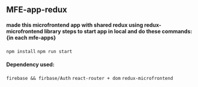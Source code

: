 ## MFE-app-redux

#### made this microfrontend app with shared redux using redux-microfrontend library steps to start app in local and do these commands: {in each mfe-apps}

`npm install`  `npm run start` 

#### Dependency used:

`firebase && firbase/Auth`  `react-router + dom` `redux-microfrontend`
